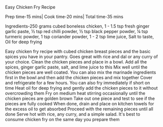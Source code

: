 Easy Chicken Fry Recipe
 
Prep time-15 mins|
Cook time-20 mins|
Total time-35 mins

Ingredients-250 grams cubed boneless chicken,
            1 - 1.5 tsp fresh ginger garlic paste,
            ½ tsp red chilli powder,
            ½ tsp black pepper powder,
            ¼ tsp turmeric powder,
            1 tsp coriander powder,
            1 - 2 tsp lime juice,
            Salt to taste,
            Oil for deep frying

Easy chicken fry recipe with cubed chicken breast pieces and the basic spices you have in your pantry. Goes great with rice and dal or any curry of your choice.
Clean the chicken pieces and place in a bowl.
Add all the spices, ginger garlic paste, salt, and lime juice to this
Mix well until the chicken pieces are well coated. You can also mix the marinade ingredients first in the bowl and then add the chicken pieces and mix together
Cover and refrigerate for a few hours. You can also fry immediately if short on time
Heat oil for deep frying and gently add the chicken pieces to it without overcrowding them
Fry on medium heat stirring occasionally until the chicken pieces are golden brown
Take out one piece and test to see if the pieces are fully cooked
When done, drain and place on kitchen towels for the excess oil to get absorbed
Proceed with the remaining pieces until all done
Serve hot with rice, any curry, and a simple salad. It's best to consume chicken fry on the same day you prepare them
